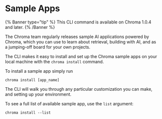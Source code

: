 # Sample Apps

{% Banner type="tip" %}
This CLI command is available on Chroma 1.0.4 and later. 
{% /Banner %}

The Chroma team regularly releases sample AI applications powered by Chroma, which you can use to learn about retrieval, building with AI, and as a jumping-off board for your own projects.

The CLI makes it easy to install and set up the Chroma sample apps on your local machine with the `chroma install` command.

To install a sample app simply run

```terminal
chroma install [app_name]
```

The CLI will walk you through any particular customization you can make, and setting up your environment.

To see a full list of available sample app, use the `list` argument:

```terminal
chroma install --list
```
